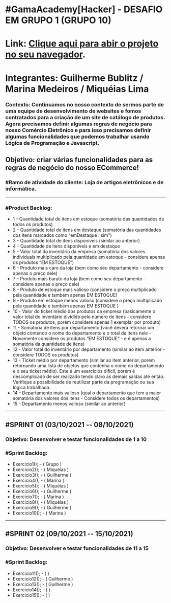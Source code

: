 # #GamaAcademy[Hacker] - DESAFIO EM GRUPO 1 (GRUPO 10)
# Link: <a href="https://guibublitz.github.io/GamaAcademyDesafio2/">Clique aqui para abir o projeto no seu navegador</a>.
<h1>Integrantes: Guilherme Bublitz / Marina Medeiros / Miquéias Lima </h1>

### Contexto: Continuamos no nosso contexto de sermos parte de uma equipe de desenvolvimento de websites e fomos contratados para a criação de um site de catálogo de produtos. Agora precisamos definir algumas regras de negócio para nosso Comércio Eletrônico e para isso precisamos definir algumas funcionalidades que podemos trabalhar usando Lógica de Programação e Javascript.

Objetivo:  criar várias funcionalidades para as regras de negócio do nosso ECommerce!
---
### #Ramo de atividade do cliente: Loja de artigos eletrônicos e de informática.
---
### #Product Backlog: 
 - 1 - Quantidade total de itens em estoque (somatória das quantidades de todos os produtos)
 - 2 - Quantidade total de itens em destaque (somatória das quantidades dos itens marcados como "emDestaque : sim")
 - 3 - Quantidade total de itens disponíveis (similar ao anterior)
 - 4 - Quantidade de itens disponíveis e em destaque
 - 5 - Valor total do inventário da empresa (somatória dos valores individuais multiplicado pela quantidade em estoque - considere apenas os produtos “EM ESTOQUE”)
 - 6 - Produto mais caro da loja (bem como seu departamento - considere apenas o preço dele)
 - 7 - Produto mais barato da loja (bem como seu departamento - considere apenas o preço dele)
 - 8 - Produto de estoque mais valioso (considere o preço multiplicado pela quantidade e também apenas EM ESTOQUE)
 - 9 - Produto em estoque menos valioso (considere o preço multiplicado pela quantidade e também apenas EM ESTOQUE )
 - 10 - Valor do ticket médio dos produtos da empresa (basicamente o valor total do inventário dividido pelo número de itens - considere TODOS os produtos, porém considere apenas 1 exemplar por produto)
 - 11 - Somatória de itens por departamento (você deverá retornar um objeto contendo o nome do departamento e o total de itens nele - Novamente considere os produtos “EM ESTOQUE” - e é apenas a somatória da quantidade de itens)
 - 12 - Valor total do inventário por departamento (similar ao item anterior - considere TODOS os produtos)
 - 13 - Ticket médio por departamento (similar ao item anterior, porém retornando uma lista de objetos que contenha o nome do departamento e o seu ticket médio). Este é um exercícios difícil, porém é descomplicado de ser realizado tendo claro as demais saídas até então. Verifique a possibilidade de reutilizar parte da programação ou sua lógica trabalhada.
 - 14 - Departamento mais valioso (qual o departamento que tem a maior somatória dos valores dos itens - Considere todos os departamentos)
 - 15 - Departamento menos valioso (similar ao anterior)
---
## #SPRINT 01 (03/10/2021 -- 08/10/2021)
### Objetivo: Desenvolver e testar funcionalidades de 1 a 10
### #Sprint Backlog:
- Exercicio1(); - ( Grupo )
- Exercicio2(); - ( Miquéias )
- Exercicio3(); - ( Guilherme )
- Exercicio4(); - ( Marina )
- Exercicio5(); - ( Miquéias )
- Exercicio6(); - ( Guilherme )
- Exercicio7(); - ( Marina )
- Exercicio8(); - ( Miquéias )
- Exercicio9(); - ( Guilherme )
- Exercicio10(); - ( Marina )
---
## #SPRINT 02 (09/10/2021 -- 15/10/2021)
### Objetivo: Desenvolver e testar funcionalidades de 11 a 15
### #Sprint Backlog:
- Exercicio11(); - ( )
- Exercicio12(); - ( Guilherme )
- Exercicio13(); - ( Guilherme )
- Exercicio14(); - ( )
- Exercicio15(); - ( )

